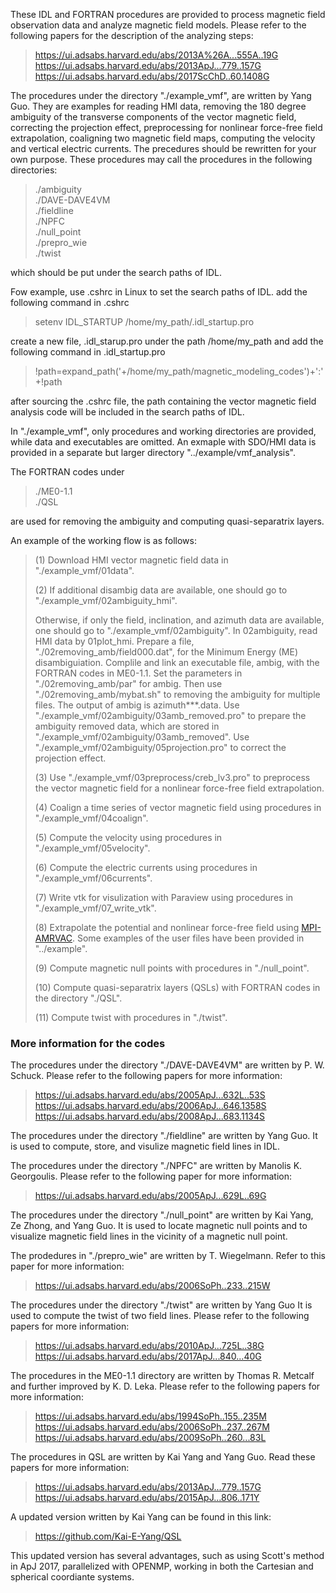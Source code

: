 These IDL and FORTRAN procedures are provided to process magnetic field observation data 
and analyze magnetic field models. 
Please refer to the following papers for the description of the 
analyzing steps:  
> https://ui.adsabs.harvard.edu/abs/2013A%26A...555A..19G  
> https://ui.adsabs.harvard.edu/abs/2013ApJ...779..157G  
> https://ui.adsabs.harvard.edu/abs/2017ScChD..60.1408G  

The procedures under the directory "./example_vmf", 
are written by Yang Guo. They are examples for reading HMI data, removing 
the 180 degree ambiguity of the transverse components of the vector 
magnetic field, correcting the projection effect, preprocessing for 
nonlinear force-free field extrapolation, coaligning two magnetic field maps, 
computing the velocity and vertical electric currents. The precedures should be rewritten 
for your own purpose. These procedures may call the procedures in the following 
directories:  
> ./ambiguity  
> ./DAVE-DAVE4VM  
> ./fieldline  
> ./NPFC  
> ./null_point  
> ./prepro_wie  
> ./twist  
> 
which should be put under the search paths of IDL. 

Fow example, use .cshrc in Linux to set the search paths of IDL.
add the following command in .cshrc  
>    setenv IDL_STARTUP /home/my_path/.idl_startup.pro  
>    
create a new file, .idl_starup.pro under the path /home/my_path and
add the following command in .idl_startup.pro  
>    !path=expand_path('+/home/my_path/magnetic_modeling_codes')+':'+!path  
>    
after sourcing the .cshrc file, the path containing the vector magnetic field analysis
code will be included in the search paths of IDL.

In "./example_vmf", only procedures and working directories 
are provided, while data and executables are omitted. An exmaple with SDO/HMI data
is provided in a separate but larger directory "../example/vmf_analysis".

The FORTRAN codes under    
> ./ME0-1.1    
> ./QSL   
> 
are used for removing the ambiguity and computing quasi-separatrix layers.

An example of the working flow is as follows:

> (1) Download HMI vector magnetic field data in "./example_vmf/01data".
>
> (2) If additional disambig data are available, one should go to "./example_vmf/02ambiguity_hmi".
>
> Otherwise, if only the field, inclination, and azimuth data are available, one should go to
"./example_vmf/02ambiguity". In 02ambiguity, read HMI data by 
01plot_hmi. Prepare a file, "./02removing_amb/field000.dat", for the Minimum Energy (ME) disambiguiation. 
Complile and link an executable file, ambig, with the FORTRAN codes in ME0-1.1.
Set the parameters in "./02removing_amb/par" for ambig. Then use "./02removing_amb/mybat.sh"
to removing the ambiguity for multiple files. The output of ambig is azimuth***.data.
Use "./example_vmf/02ambiguity/03amb_removed.pro" to prepare the ambiguity 
removed data, which are stored in "./example_vmf/02ambiguity/03amb_removed".
Use "./example_vmf/02ambiguity/05projection.pro" to correct
the projection effect.
>
> (3) Use "./example_vmf/03preprocess/creb_lv3.pro" to preprocess the vector magnetic field for a nonlinear force-free field extrapolation.
>
> (4) Coalign a time series of vector magnetic field using procedures in "./example_vmf/04coalign".
>
> (5) Compute the velocity using procedures in "./example_vmf/05velocity".
>
> (6) Compute the electric currents using procedures in "./example_vmf/06currents".
>
> (7) Write vtk for visulization with Paraview using procedures in "./example_vmf/07_write_vtk".
>
> (8) Extrapolate the potential and nonlinear force-free field using [MPI-AMRVAC](https://github.com/amrvac/amrvac). Some examples of the user files have been provided in "../example".
>
> (9) Compute magnetic null points with procedures in "./null_point".
>
> (10) Compute quasi-separatrix layers (QSLs) with FORTRAN codes in the directory "./QSL".
>
> (11) Compute twist with procedures in "./twist".


### More information for the codes

The procedures under the directory "./DAVE-DAVE4VM" are written by P. W. Schuck. 
Please refer to the following papers for more information:  
> https://ui.adsabs.harvard.edu/abs/2005ApJ...632L..53S  
> https://ui.adsabs.harvard.edu/abs/2006ApJ...646.1358S  
> https://ui.adsabs.harvard.edu/abs/2008ApJ...683.1134S  

The procedures under the directory "./fieldline" are written by Yang Guo.
It is used to compute, store, and visulize magnetic field lines in IDL.
 
The procedures under the directory "./NPFC" are written by Manolis K. Georgoulis. 
Please refer to the following paper for more information:  
> https://ui.adsabs.harvard.edu/abs/2005ApJ...629L..69G  

The procedures under the directory "./null_point" are written 
by Kai Yang, Ze Zhong, and Yang Guo. It is used to locate magnetic null points and 
to visualize magnetic field lines in the vicinity of a magnetic null point.

The prodedures in "./prepro_wie" are written by T. Wiegelmann. Refer to this paper 
for more information:  
> https://ui.adsabs.harvard.edu/abs/2006SoPh..233..215W  

The procedures under the directory "./twist" are written by Yang Guo
It is used to compute the twist of two field lines. Please refer to the following papers 
for more information:  
> https://ui.adsabs.harvard.edu/abs/2010ApJ...725L..38G  
> https://ui.adsabs.harvard.edu/abs/2017ApJ...840...40G  

The procedures in the ME0-1.1 directory are written by Thomas R. Metcalf and 
further improved by K. D. Leka. Please refer to the following papers for more 
information:  
> https://ui.adsabs.harvard.edu/abs/1994SoPh..155..235M  
> https://ui.adsabs.harvard.edu/abs/2006SoPh..237..267M  
> https://ui.adsabs.harvard.edu/abs/2009SoPh..260...83L  

The procedures in QSL are written by Kai Yang and Yang Guo.
Read these papers for more information:  
> https://ui.adsabs.harvard.edu/abs/2013ApJ...779..157G  
> https://ui.adsabs.harvard.edu/abs/2015ApJ...806..171Y  
> 
A updated version written by Kai Yang can be found in this link:  
> https://github.com/Kai-E-Yang/QSL  
> 
This updated version has several advantages, such as using Scott's method in ApJ 2017,
parallelized with OPENMP, working in both the Cartesian and spherical coordiante systems.
